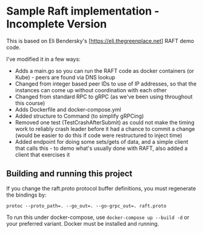 # Sample Raft implementation - Incomplete Version

This is based on Eli Bendersky's [https://eli.thegreenplace.net] RAFT demo code.

I've modified it in a few ways:
 * Adds a main.go so you can run the RAFT code as docker containers (or Kube) - peers are found via DNS lookup
 * Changed from integer based peer IDs to use of IP addresses, so that the instances can come up without coordination with each other
 * Changed from standard RPC to gRPC (as we've been using throughout this course)
 * Adds Dockerfile and docker-compose.yml
 * Added structure to Command (to simplify gRPCing)
 * Removed one test (TestCrashAfterSubmit) as could not make the timing work to reliably crash leader before it had a chance to commit a change (would be easier to do this if code were restructured to inject time)
 * Added endpoint for doing some sets/gets of data, and a simple client that calls this - to demo what's usually done with RAFT, also added a client that exercises it

 ## Building and running this project

 If you change the raft.proto protocol buffer definitions, you must regenerate the bindings by:

 ```
protoc --proto_path=. --go_out=. --go-grpc_out=. raft.proto
 ```

 To run this under docker-compose, use `docker-compose up --build -d` or your preferred variant. 
 Docker must be installed and running.